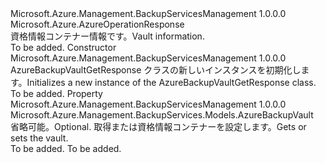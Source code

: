 <Type Name="AzureBackupVaultGetResponse" FullName="Microsoft.Azure.Management.BackupServices.Models.AzureBackupVaultGetResponse">
  <TypeSignature Language="C#" Value="public class AzureBackupVaultGetResponse : Microsoft.Azure.AzureOperationResponse" />
  <TypeSignature Language="ILAsm" Value=".class public auto ansi beforefieldinit AzureBackupVaultGetResponse extends Microsoft.Azure.AzureOperationResponse" />
  <TypeSignature Language="DocId" Value="T:Microsoft.Azure.Management.BackupServices.Models.AzureBackupVaultGetResponse" />
  <TypeSignature Language="VB.NET" Value="Public Class AzureBackupVaultGetResponse&#xA;Inherits AzureOperationResponse" />
  <TypeSignature Language="F#" Value="type AzureBackupVaultGetResponse = class&#xA;    inherit AzureOperationResponse" />
  <AssemblyInfo>
    <AssemblyName>Microsoft.Azure.Management.BackupServicesManagement</AssemblyName>
    <AssemblyVersion>1.0.0.0</AssemblyVersion>
  </AssemblyInfo>
  <Base>
    <BaseTypeName>Microsoft.Azure.AzureOperationResponse</BaseTypeName>
  </Base>
  <Interfaces />
  <Docs>
    <summary>
            <span data-ttu-id="80b24-101">資格情報コンテナー情報です。</span><span class="sxs-lookup"><span data-stu-id="80b24-101">Vault information.</span></span>
            </summary>
    <remarks>To be added.</remarks>
  </Docs>
  <Members>
    <Member MemberName=".ctor">
      <MemberSignature Language="C#" Value="public AzureBackupVaultGetResponse ();" />
      <MemberSignature Language="ILAsm" Value=".method public hidebysig specialname rtspecialname instance void .ctor() cil managed" />
      <MemberSignature Language="DocId" Value="M:Microsoft.Azure.Management.BackupServices.Models.AzureBackupVaultGetResponse.#ctor" />
      <MemberSignature Language="VB.NET" Value="Public Sub New ()" />
      <MemberType>Constructor</MemberType>
      <AssemblyInfo>
        <AssemblyName>Microsoft.Azure.Management.BackupServicesManagement</AssemblyName>
        <AssemblyVersion>1.0.0.0</AssemblyVersion>
      </AssemblyInfo>
      <Parameters />
      <Docs>
        <summary>
            <span data-ttu-id="80b24-102">AzureBackupVaultGetResponse クラスの新しいインスタンスを初期化します。</span><span class="sxs-lookup"><span data-stu-id="80b24-102">Initializes a new instance of the AzureBackupVaultGetResponse class.</span></span>
            </summary>
        <remarks>To be added.</remarks>
      </Docs>
    </Member>
    <Member MemberName="Vault">
      <MemberSignature Language="C#" Value="public Microsoft.Azure.Management.BackupServices.Models.AzureBackupVault Vault { get; set; }" />
      <MemberSignature Language="ILAsm" Value=".property instance class Microsoft.Azure.Management.BackupServices.Models.AzureBackupVault Vault" />
      <MemberSignature Language="DocId" Value="P:Microsoft.Azure.Management.BackupServices.Models.AzureBackupVaultGetResponse.Vault" />
      <MemberSignature Language="VB.NET" Value="Public Property Vault As AzureBackupVault" />
      <MemberSignature Language="F#" Value="member this.Vault : Microsoft.Azure.Management.BackupServices.Models.AzureBackupVault with get, set" Usage="Microsoft.Azure.Management.BackupServices.Models.AzureBackupVaultGetResponse.Vault" />
      <MemberType>Property</MemberType>
      <AssemblyInfo>
        <AssemblyName>Microsoft.Azure.Management.BackupServicesManagement</AssemblyName>
        <AssemblyVersion>1.0.0.0</AssemblyVersion>
      </AssemblyInfo>
      <ReturnValue>
        <ReturnType>Microsoft.Azure.Management.BackupServices.Models.AzureBackupVault</ReturnType>
      </ReturnValue>
      <Docs>
        <summary>
            <span data-ttu-id="80b24-103">省略可能。</span><span class="sxs-lookup"><span data-stu-id="80b24-103">Optional.</span></span> <span data-ttu-id="80b24-104">取得または資格情報コンテナーを設定します。</span><span class="sxs-lookup"><span data-stu-id="80b24-104">Gets or sets the vault.</span></span>
            </summary>
        <value>To be added.</value>
        <remarks>To be added.</remarks>
      </Docs>
    </Member>
  </Members>
</Type>
